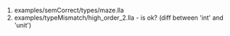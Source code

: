 1. examples/semCorrect/types/maze.lla
2. examples/typeMismatch/high_order_2.lla - is ok? (diff between 'int' and 'unit')

